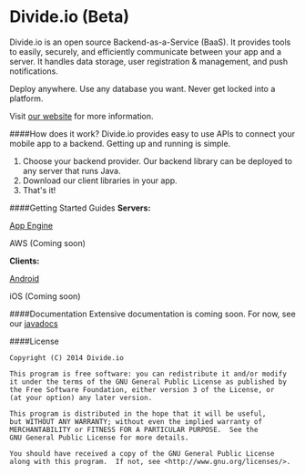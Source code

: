 Divide.io (Beta)
===========

Divide.io is an open source Backend-as-a-Service (BaaS). It provides tools to easily, securely, and efficiently communicate between your app and a server. It handles data storage, user registration & management, and push notifications.

Deploy anywhere. Use any database you want. Never get locked into a platform.

Visit [our website](http://www.divide.io/) for more information.

####How does it work?
Divide.io provides easy to use APIs to connect your mobile app to a backend. Getting up and running is simple.

1. Choose your backend provider. Our backend library can be deployed to any server that runs Java.
2. Download our client libraries in your app.
3. That's it!

####Getting Started Guides
**Servers:**

[App Engine](http://www.divide.io/get_started/app_engine)

AWS (Coming soon)

**Clients:**

[Android](http://www.divide.io/get_started/android)

iOS (Coming soon)

####Documentation
Extensive documentation is coming soon. For now, see our [javadocs](http://hiddenstage.github.io/divide-docs/javadocs/)

####License
```
Copyright (C) 2014 Divide.io

This program is free software: you can redistribute it and/or modify
it under the terms of the GNU General Public License as published by
the Free Software Foundation, either version 3 of the License, or
(at your option) any later version.

This program is distributed in the hope that it will be useful,
but WITHOUT ANY WARRANTY; without even the implied warranty of
MERCHANTABILITY or FITNESS FOR A PARTICULAR PURPOSE.  See the
GNU General Public License for more details.

You should have received a copy of the GNU General Public License
along with this program.  If not, see <http://www.gnu.org/licenses/>.
```
